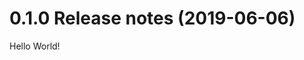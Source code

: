 0.1.0 Release notes (2019-06-06)
=============================================================
Hello World!
